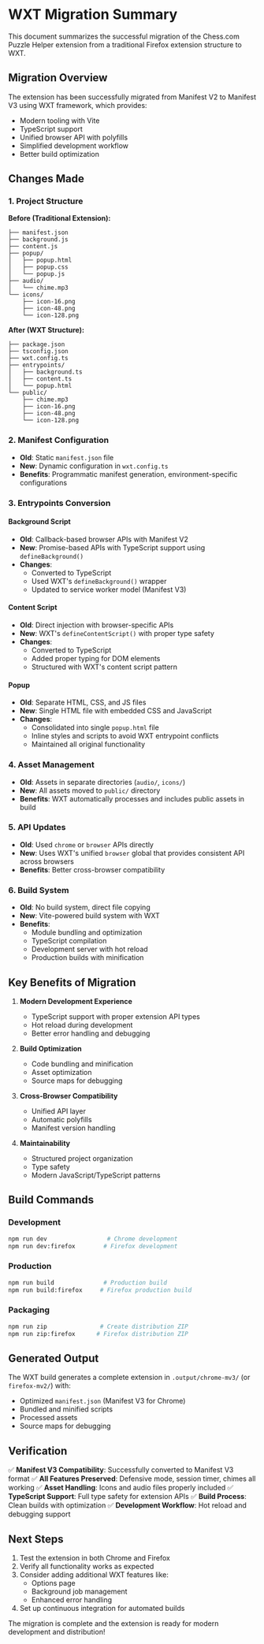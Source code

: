 # WXT Migration Summary

This document summarizes the successful migration of the Chess.com Puzzle Helper extension from a traditional Firefox extension structure to WXT.

## Migration Overview

The extension has been successfully migrated from Manifest V2 to Manifest V3 using WXT framework, which provides:
- Modern tooling with Vite
- TypeScript support
- Unified browser API with polyfills
- Simplified development workflow
- Better build optimization

## Changes Made

### 1. Project Structure
**Before (Traditional Extension):**
```
├── manifest.json
├── background.js
├── content.js
├── popup/
│   ├── popup.html
│   ├── popup.css
│   └── popup.js
├── audio/
│   └── chime.mp3
└── icons/
    ├── icon-16.png
    ├── icon-48.png
    └── icon-128.png
```

**After (WXT Structure):**
```
├── package.json
├── tsconfig.json
├── wxt.config.ts
├── entrypoints/
│   ├── background.ts
│   ├── content.ts
│   └── popup.html
└── public/
    ├── chime.mp3
    ├── icon-16.png
    ├── icon-48.png
    └── icon-128.png
```

### 2. Manifest Configuration
- **Old**: Static `manifest.json` file
- **New**: Dynamic configuration in `wxt.config.ts`
- **Benefits**: Programmatic manifest generation, environment-specific configurations

### 3. Entrypoints Conversion

#### Background Script
- **Old**: Callback-based browser APIs with Manifest V2
- **New**: Promise-based APIs with TypeScript support using `defineBackground()`
- **Changes**: 
  - Converted to TypeScript
  - Used WXT's `defineBackground()` wrapper
  - Updated to service worker model (Manifest V3)

#### Content Script
- **Old**: Direct injection with browser-specific APIs
- **New**: WXT's `defineContentScript()` with proper type safety
- **Changes**:
  - Converted to TypeScript
  - Added proper typing for DOM elements
  - Structured with WXT's content script pattern

#### Popup
- **Old**: Separate HTML, CSS, and JS files
- **New**: Single HTML file with embedded CSS and JavaScript
- **Changes**:
  - Consolidated into single `popup.html` file
  - Inline styles and scripts to avoid WXT entrypoint conflicts
  - Maintained all original functionality

### 4. Asset Management
- **Old**: Assets in separate directories (`audio/`, `icons/`)
- **New**: All assets moved to `public/` directory
- **Benefits**: WXT automatically processes and includes public assets in build

### 5. API Updates
- **Old**: Used `chrome` or `browser` APIs directly
- **New**: Uses WXT's unified `browser` global that provides consistent API across browsers
- **Benefits**: Better cross-browser compatibility

### 6. Build System
- **Old**: No build system, direct file copying
- **New**: Vite-powered build system with WXT
- **Benefits**: 
  - Module bundling and optimization
  - TypeScript compilation
  - Development server with hot reload
  - Production builds with minification

## Key Benefits of Migration

1. **Modern Development Experience**
   - TypeScript support with proper extension API types
   - Hot reload during development
   - Better error handling and debugging

2. **Build Optimization**
   - Code bundling and minification
   - Asset optimization
   - Source maps for debugging

3. **Cross-Browser Compatibility**
   - Unified API layer
   - Automatic polyfills
   - Manifest version handling

4. **Maintainability**
   - Structured project organization
   - Type safety
   - Modern JavaScript/TypeScript patterns

## Build Commands

### Development
```bash
npm run dev                 # Chrome development
npm run dev:firefox        # Firefox development
```

### Production
```bash
npm run build              # Production build
npm run build:firefox     # Firefox production build
```

### Packaging
```bash
npm run zip               # Create distribution ZIP
npm run zip:firefox      # Firefox distribution ZIP
```

## Generated Output

The WXT build generates a complete extension in `.output/chrome-mv3/` (or `firefox-mv2/`) with:
- Optimized `manifest.json` (Manifest V3 for Chrome)
- Bundled and minified scripts
- Processed assets
- Source maps for debugging

## Verification

✅ **Manifest V3 Compatibility**: Successfully converted to Manifest V3 format
✅ **All Features Preserved**: Defensive mode, session timer, chimes all working
✅ **Asset Handling**: Icons and audio files properly included
✅ **TypeScript Support**: Full type safety for extension APIs
✅ **Build Process**: Clean builds with optimization
✅ **Development Workflow**: Hot reload and debugging support

## Next Steps

1. Test the extension in both Chrome and Firefox
2. Verify all functionality works as expected
3. Consider adding additional WXT features like:
   - Options page
   - Background job management
   - Enhanced error handling
4. Set up continuous integration for automated builds

The migration is complete and the extension is ready for modern development and distribution!